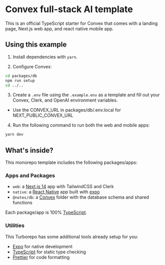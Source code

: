 # Convex full-stack AI template

This is an official TypeScript starter for Convex that comes with a landing page, Next.js web app, and react native mobile app.

## Using this example

1. Install dependencies with `yarn`.

2. Configure Convex:

```sh
cd packages/db
npm run setup
cd ../..
```

3. Create a `.env` file using the `.example.env` as a template and fill out your Convex, Clerk, and OpenAI environment variables.

- Use the CONVEX_URL in packages/db/.env.local for NEXT_PUBLIC_CONVEX_URL

4. Run the following command to run both the web and mobile apps:

```sh
yarn dev
```

## What's inside?

This monorepo template includes the following packages/apps:

### Apps and Packages

- `web`: a [Next.js 14](https://nextjs.org/) app with TailwindCSS and Clerk
- `native`: a [React Native](https://reactnative.dev/) app built with [expo](https://docs.expo.dev/)
- `@notes/db`: a [Convex](https://www.convex.dev/) folder with the database schema and shared functions

Each package/app is 100% [TypeScript](https://www.typescriptlang.org/).

### Utilities

This Turborepo has some additional tools already setup for you:

- [Expo](https://docs.expo.dev/) for native development
- [TypeScript](https://www.typescriptlang.org/) for static type checking
- [Prettier](https://prettier.io) for code formatting
